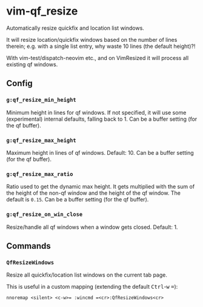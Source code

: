 # vim-qf_resize

Automatically resize quickfix and location list windows.

It will resize location/quickfix windows based on the number of lines therein;
e.g. with a single list entry, why waste 10 lines (the default height)?!

With vim-test/dispatch-neovim etc., and on VimResized it will process all
existing qf windows.

## Config

### `g:qf_resize_min_height`

Minimum height in lines for qf windows.
If not specified, it will use some (experimental) internal defaults, falling
back to 1.
Can be a buffer setting (for the qf buffer).

### `g:qf_resize_max_height`

Maximum height in lines of qf windows.  Default: 10.
Can be a buffer setting (for the qf buffer).

### `g:qf_resize_max_ratio`

Ratio used to get the dynamic max height.
It gets multiplied with the sum of the height of the non-qf window and the
height of the qf window.  The default is `0.15`.
Can be a buffer setting (for the qf buffer).

### `g:qf_resize_on_win_close`

Resize/handle all qf windows when a window gets closed.  Default: 1.

## Commands

### `QfResizeWindows`

Resize all quickfix/location list windows on the current tab page.

This is useful in a custom mapping (extending the default
<kbd>Ctrl</kbd>-<kbd>w</kbd> <kbd>=</kbd>):

    nnoremap <silent> <c-w>= :wincmd =<cr>:QfResizeWindows<cr>
